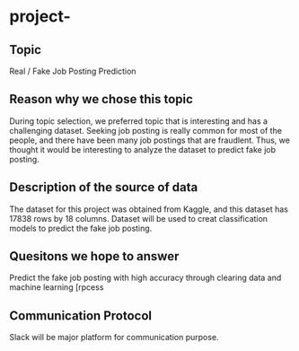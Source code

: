 # project-
## Topic
Real / Fake Job Posting Prediction 
## Reason why we chose this topic
During topic selection, we preferred topic that is interesting and has a challenging dataset. 
Seeking job posting is really common for most of the people, and  there have been many job postings that are fraudlent. Thus, we thought it would be interesting to analyze the dataset to predict fake job posting. 
## Description of the source of data
The dataset for this project was obtained from Kaggle, and this dataset has 17838 rows by 18 columns. 
Dataset will be used to creat classification models to predict the fake job posting.  
## Quesitons we hope to answer
Predict the fake job posting with high accuracy through clearing data and machine learning [rpcess 

## Communication Protocol
Slack will be major platform for communication purpose. 
